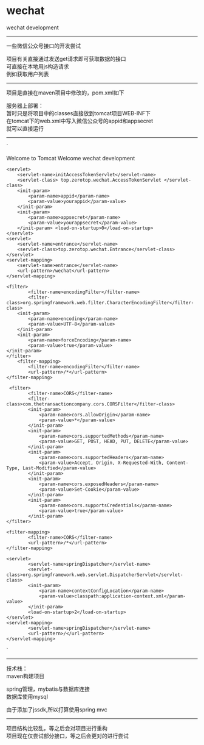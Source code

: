 # wechat
wechat development

* * *


一些微信公众号接口的开发尝试  

项目有关直接通过发送get请求即可获取数据的接口  
可直接在本地用js构造请求  
例如获取用户列表


* * *

项目是直接在maven项目中修改的，pom.xml如下

服务器上部署：  
暂时只是将项目中的classes直接放到tomcat项目WEB-INF下  
在tomcat下的web.xml中写入微信公众号的appid和appsecret  
就可以直接运行  

* * *

`<?xml version="1.0" encoding="UTF-8"?>
<web-app xmlns="http://xmlns.jcp.org/xml/ns/javaee"
  xmlns:xsi="http://www.w3.org/2001/XMLSchema-instance"
  xsi:schemaLocation="http://xmlns.jcp.org/xml/ns/javaee
                    http://xmlns.jcp.org/xml/ns/javaee/web-app_3_1.xsd"
  version="3.1"
  metadata-complete="true">

  <display-name>Welcome to Tomcat</display-name>
  <description> Welcome wechat development </description>
	
	<servlet> 
		<servlet-name>initAccessTokenServlet</servlet-name> 
		<servlet-class> top.zerotop.wechat.AccessTokenServlet </servlet-class> 
		<init-param> 
			<param-name>appid</param-name> 
			<param-value>yourappid</param-value> 
		</init-param> 
		<init-param> 
			<param-name>appsecret</param-name> 
			<param-value>yourappsecret</param-value> 
		</init-param> <load-on-startup>0</load-on-startup> 
	</servlet> 
	<servlet>
		<servlet-name>entrance</servlet-name>
		<servlet-class>top.zerotop.wechat.Entrance</servlet-class>
	</servlet>
	<servlet-mapping>
		<servlet-name>entrance</servlet-name>
		<url-pattern>/wechat</url-pattern>
	</servlet-mapping>
	
	<filter>
    		<filter-name>encodingFilter</filter-name>
    		<filter-class>org.springframework.web.filter.CharacterEncodingFilter</filter-class>
    	<init-param>
      		<param-name>encoding</param-name>
      		<param-value>UTF-8</param-value>
    	</init-param>
    	<init-param>
      		<param-name>forceEncoding</param-name>
     		<param-value>true</param-value>
	</init-param>
  	</filter>
  		<filter-mapping>
    		<filter-name>encodingFilter</filter-name>
    		<url-pattern>/*</url-pattern>
  	</filter-mapping>
  
  	 <filter>         
    		<filter-name>CORS</filter-name>  
    		<filter-class>com.thetransactioncompany.cors.CORSFilter</filter-class>  
    		<init-param>  
     			<param-name>cors.allowOrigin</param-name>  
        		<param-value>*</param-value>  
    		</init-param>  
    		<init-param>  
     			<param-name>cors.supportedMethods</param-name>  
        		<param-value>GET, POST, HEAD, PUT, DELETE</param-value>  
    		</init-param>  
    		<init-param>  
     			<param-name>cors.supportedHeaders</param-name>  
        		<param-value>Accept, Origin, X-Requested-With, Content-Type, Last-Modified</param-value>  
    		</init-param>  
    		<init-param>  
        		<param-name>cors.exposedHeaders</param-name>  
        		<param-value>Set-Cookie</param-value>  
    		</init-param>  
    		<init-param>  
        		<param-name>cors.supportsCredentials</param-name>  
        		<param-value>true</param-value>  
    		</init-param>
	</filter>  
  
	<filter-mapping>  
    		<filter-name>CORS</filter-name>  
    		<url-pattern>/*</url-pattern>  
	</filter-mapping>
  
  	<servlet>
    		<servlet-name>springDispatcher</servlet-name>
    		<servlet-class>org.springframework.web.servlet.DispatcherServlet</servlet-class>
    		<init-param>
      			<param-name>contextConfigLocation</param-name>
      			<param-value>classpath:application-context.xml</param-value>
    		</init-param>
    		<load-on-startup>2</load-on-startup>
  	</servlet>
  	<servlet-mapping>
    		<servlet-name>springDispatcher</servlet-name>
    		<url-pattern>/</url-pattern>
  	</servlet-mapping>

</web-app>`


* * *

技术栈：  
maven构建项目  

spring管理，mybatis与数据库连接  
数据库使用mysql  

由于添加了jssdk,所以打算使用spring mvc

* * *

项目结构比较乱，等之后会对项目进行重构  
项目现在仅尝试部分接口，等之后会更对的进行尝试



